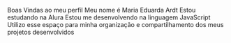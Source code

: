 
Boas Vindas ao meu perfil
Meu nome é Maria Eduarda Ardt 
Estou estudando na Alura
Estou me desenvolvendo na linguagem JavaScript
Utilizo esse espaço para minha organização e compartilhamento dos meus projetos desenvolvidos
